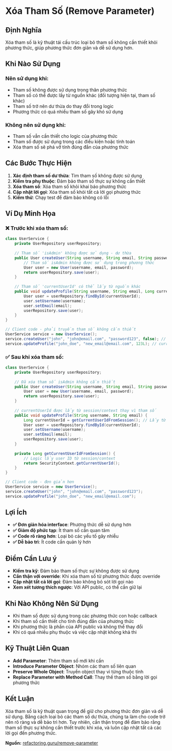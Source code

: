 # **Xóa Tham Số (Remove Parameter)**

## **Định Nghĩa**
Xóa tham số là kỹ thuật tái cấu trúc loại bỏ tham số không cần thiết khỏi phương thức, giúp phương thức đơn giản và dễ sử dụng hơn.

## **Khi Nào Sử Dụng**

### **Nên sử dụng khi:**
- Tham số không được sử dụng trong thân phương thức
- Tham số có thể được lấy từ nguồn khác (đối tượng hiện tại, tham số khác)
- Tham số trở nên dư thừa do thay đổi trong logic
- Phương thức có quá nhiều tham số gây khó sử dụng

### **Không nên sử dụng khi:**
- Tham số vẫn cần thiết cho logic của phương thức
- Tham số được sử dụng trong các điều kiện hoặc tính toán
- Xóa tham số sẽ phá vỡ tính đúng đắn của phương thức

## **Các Bước Thực Hiện**

1. **Xác định tham số dư thừa**: Tìm tham số không được sử dụng
2. **Kiểm tra phụ thuộc**: Đảm bảo tham số thực sự không cần thiết
3. **Xóa tham số**: Xóa tham số khỏi khai báo phương thức
4. **Cập nhật lời gọi**: Xóa tham số khỏi tất cả lời gọi phương thức
5. **Kiểm thử**: Chạy test để đảm bảo không có lỗi

## **Ví Dụ Minh Họa**

### **❌ Trước khi xóa tham số:**
```java
class UserService {
    private UserRepository userRepository;
    
    // Tham số 'isAdmin' không được sử dụng - dư thừa
    public User createUser(String username, String email, String password, boolean isAdmin) {
        // Tham số isAdmin không được sử dụng trong phương thức
        User user = new User(username, email, password);
        return userRepository.save(user);
    }
    
    // Tham số 'currentUserId' có thể lấy từ nguồn khác
    public void updateProfile(String username, String email, Long currentUserId) {
        User user = userRepository.findById(currentUserId);
        user.setUsername(username);
        user.setEmail(email);
        userRepository.save(user);
    }
}

// Client code - phải truyền tham số không cần thiết
UserService service = new UserService();
service.createUser("john", "john@email.com", "password123", false); // isAdmin không cần thiết
service.updateProfile("john_doe", "new_email@email.com", 123L); // currentUserId có thể lấy từ session
```

### **✅ Sau khi xóa tham số:**
```java
class UserService {
    private UserRepository userRepository;
    
    // Đã xóa tham số isAdmin không cần thiết
    public User createUser(String username, String email, String password) {
        User user = new User(username, email, password);
        return userRepository.save(user);
    }
    
    // currentUserId được lấy từ session/context thay vì tham số
    public void updateProfile(String username, String email) {
        Long currentUserId = getCurrentUserIdFromSession(); // Lấy từ nguồn phù hợp
        User user = userRepository.findById(currentUserId);
        user.setUsername(username);
        user.setEmail(email);
        userRepository.save(user);
    }
    
    private Long getCurrentUserIdFromSession() {
        // Logic lấy user ID từ session/context
        return SecurityContext.getCurrentUserId();
    }
}

// Client code - đơn giản hơn
UserService service = new UserService();
service.createUser("john", "john@email.com", "password123");
service.updateProfile("john_doe", "new_email@email.com");
```

## **Lợi Ích**

- **✅ Đơn giản hóa interface**: Phương thức dễ sử dụng hơn
- **✅ Giảm độ phức tạp**: Ít tham số cần quan tâm
- **✅ Code rõ ràng hơn**: Loại bỏ các yếu tố gây nhiễu
- **✅ Dễ bảo trì**: Ít code cần quản lý hơn

## **Điểm Cần Lưu ý**

- **Kiểm tra kỹ**: Đảm bảo tham số thực sự không được sử dụng
- **Cẩn thận với override**: Khi xóa tham số từ phương thức được override
- **Cập nhật tất cả lời gọi**: Đảm bảo không bỏ sót lời gọi nào
- **Xem xét tương thích ngược**: Với API public, có thể cần giữ lại

## **Khi Nào Không Nên Sử Dụng**

- Khi tham số được sử dụng trong các phương thức con hoặc callback
- Khi tham số cần thiết cho tính đúng đắn của phương thức
- Khi phương thức là phần của API public và không thể thay đổi
- Khi có quá nhiều phụ thuộc và việc cập nhật không khả thi

## **Kỹ Thuật Liên Quan**

- **Add Parameter**: Thêm tham số mới khi cần
- **Introduce Parameter Object**: Nhóm các tham số liên quan
- **Preserve Whole Object**: Truyền object thay vì từng thuộc tính
- **Replace Parameter with Method Call**: Thay thế tham số bằng lời gọi phương thức

## **Kết Luận**

Xóa tham số là kỹ thuật quan trọng để giữ cho phương thức đơn giản và dễ sử dụng. Bằng cách loại bỏ các tham số dư thừa, chúng ta làm cho code trở nên rõ ràng và dễ bảo trì hơn. Tuy nhiên, cần thận trọng để đảm bảo rằng tham số thực sự không cần thiết trước khi xóa, và luôn cập nhật tất cả các lời gọi đến phương thức.

**Nguồn:** [refactoring.guru/remove-parameter](https://refactoring.guru/remove-parameter)